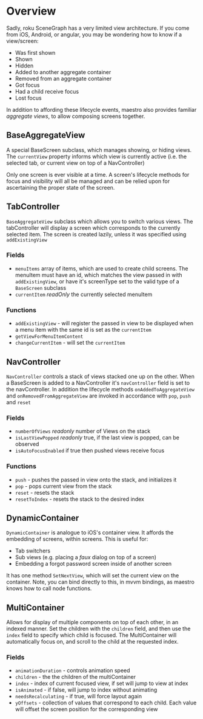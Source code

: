 # Overview

Sadly, roku SceneGraph has a very limited view architecture. If you come from iOS, Android, or angular, you may be wondering how to know if a view/screen:

- Was first shown
- Shown
- Hidden
- Added to another aggregate container
- Removed from an aggregate container
- Got focus
- Had a child receive focus
- Lost focus

In addition to affording these lifecycle events, maestro also provides familiar *aggregate views*, to allow composing screens together.

## BaseAggregateView

A special BaseScreen subclass, which manages showing, or hiding views. The `currentView` property informs which view is currently active (i.e. the selected tab, or current view on top of a NavController)

Only one screen is ever visible at a time. A screen's lifecycle methods for focus and visibility will all be managed and can be relied upon for ascertaining the proper state of the screen.

## TabController

`BaseAggregateView` subclass which allows you to switch various views. The tabController will display a screen which corresponds to the currently selected item. The screen is created lazily, unless it was specified using `addExistingView`

### Fields

 - `menuItems` array of items, which are used to create child screens. The menuItem must have an id, which matches the view passed in with `addExistingView`, or have it's screenType set to the valid type of a `BaseScreen` subclass
 - `currentItem` _readOnly_ the currently selected menuItem

### Functions

 - `addExistingView` - will register the passed in view to be displayed when a menu item with the same id is set as the `currentItem`
 - `getViewForMenuItemContent`
 - `changeCurrentItem` - will set the `currentItem`


## NavController

`NavController` controls a stack of views stacked one up on the other. When a BaseScreen is added to a NavController it's `navController` field is set to the navController. In addition the lifecycle methods `onAddedToAggregateView` and `onRemovedFromAggregateView` are invoked in accordance with `pop`, `push` and `reset`

### Fields

 - `numberOfViews` _readonly_ number of Views on the stack
 - `isLastViewPopped` _readonly_ true, if the last view is popped, can be observed
 - `isAutoFocusEnabled` if true then pushed views receive focus

### Functions

 - `push` - pushes the passed in view onto the stack, and initializes it
 - `pop` - pops current view from the stack
 - `reset` - resets the stack
 - `resetToIndex` - resets the stack to the desired index

## DynamicContainer

`DynamicContainer` is analogue to iOS's container view. It affords the embedding of screens, within screens. This is useful for:

 - Tab switchers
 - Sub views (e.g. placing a *faux* dialog on top of a screen)
 - Embedding a forgot password screen inside of another screen

It has one method `SetNextView`, which will set the current view on the container. Note, you can bind directly to this, in mvvm bindings, as maestro knows how to call node functions.

## MultiContainer

Allows for display of multiple components on top of each other, in an indexed manner.
Set the children with the `children` field, and then use the `index` field to specify which child is focused. The MultiContainer will automatically focus on, and scroll to the child at the requested index.

### Fields
 - `animationDuration` - controls animation speed
 - `children` - the the children of the multiContainer
 - `index` - index of current focused view, if set will jump to view at index
 - `isAnimated` - if false, will jump to index without animating
 - `needsRecalculating` - if true, will force layout again
 - `yOffsets` - collection of values that correspond to each child. Each value will offset the screen position for the corresponding view